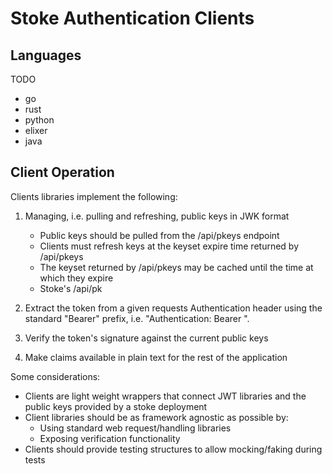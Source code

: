 # Stoke Authentication Clients

## Languages

TODO

- go
- rust
- python
- elixer
- java

## Client Operation

Clients libraries implement the following:

1. Managing, i.e. pulling and refreshing, public keys in JWK format
    * Public keys should be pulled from the /api/pkeys endpoint
    * Clients must refresh keys at the keyset expire time returned by /api/pkeys
    * The keyset returned by /api/pkeys may be cached until the time at which they expire
    * Stoke's /api/pk
    
2. Extract the token from a given requests Authentication header using the standard "Bearer" prefix, i.e. "Authentication: Bearer <TOKEN>".

3. Verify the token's signature against the current public keys

4. Make claims available in plain text for the rest of the application

Some considerations:

  * Clients are light weight wrappers that connect JWT libraries and the public keys provided by a stoke deployment
  * Client libraries should be as framework agnostic as possible by:
    * Using standard web request/handling libraries
    * Exposing verification functionality
  * Clients should provide testing structures to allow mocking/faking during tests

